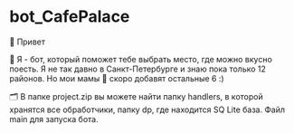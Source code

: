 # bot_CafePalace
👋 Привет

🤖 Я - бот, который поможет тебе выбрать место, где можно вкусно поесть. 
Я не так давно в Санкт-Петербурге и знаю пока только 12 районов.
Но мои мамы 👭 скоро добавят остальные 6 :)

🗂 В папке project.zip вы можете найти папку handlers, в которой хранятся все обработчики, папку dp, где находится SQ Lite база.
Файл main для запуска бота.
